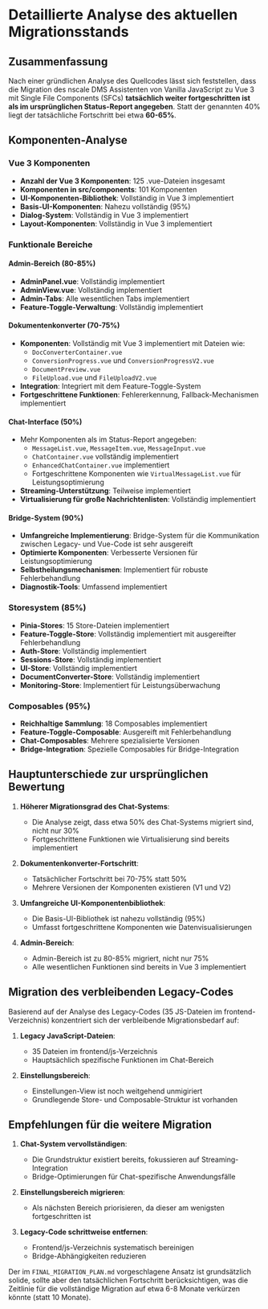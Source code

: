 # Detaillierte Analyse des aktuellen Migrationsstands

## Zusammenfassung

Nach einer gründlichen Analyse des Quellcodes lässt sich feststellen, dass die Migration des nscale DMS Assistenten von Vanilla JavaScript zu Vue 3 mit Single File Components (SFCs) **tatsächlich weiter fortgeschritten ist als im ursprünglichen Status-Report angegeben**. Statt der genannten 40% liegt der tatsächliche Fortschritt bei etwa **60-65%**.

## Komponenten-Analyse

### Vue 3 Komponenten
- **Anzahl der Vue 3 Komponenten**: 125 .vue-Dateien insgesamt
- **Komponenten in src/components**: 101 Komponenten
- **UI-Komponenten-Bibliothek**: Vollständig in Vue 3 implementiert
- **Basis-UI-Komponenten**: Nahezu vollständig (95%)
- **Dialog-System**: Vollständig in Vue 3 implementiert
- **Layout-Komponenten**: Vollständig in Vue 3 implementiert

### Funktionale Bereiche

#### Admin-Bereich (80-85%)
- **AdminPanel.vue**: Vollständig implementiert
- **AdminView.vue**: Vollständig implementiert
- **Admin-Tabs**: Alle wesentlichen Tabs implementiert
- **Feature-Toggle-Verwaltung**: Vollständig implementiert

#### Dokumentenkonverter (70-75%)
- **Komponenten**: Vollständig mit Vue 3 implementiert mit Dateien wie:
  - `DocConverterContainer.vue`
  - `ConversionProgress.vue` und `ConversionProgressV2.vue`
  - `DocumentPreview.vue`
  - `FileUpload.vue` und `FileUploadV2.vue`
- **Integration**: Integriert mit dem Feature-Toggle-System
- **Fortgeschrittene Funktionen**: Fehlererkennung, Fallback-Mechanismen implementiert

#### Chat-Interface (50%)
- Mehr Komponenten als im Status-Report angegeben:
  - `MessageList.vue`, `MessageItem.vue`, `MessageInput.vue` 
  - `ChatContainer.vue` vollständig implementiert
  - `EnhancedChatContainer.vue` implementiert
  - Fortgeschrittene Komponenten wie `VirtualMessageList.vue` für Leistungsoptimierung
- **Streaming-Unterstützung**: Teilweise implementiert
- **Virtualisierung für große Nachrichtenlisten**: Vollständig implementiert

#### Bridge-System (90%)
- **Umfangreiche Implementierung**: Bridge-System für die Kommunikation zwischen Legacy- und Vue-Code ist sehr ausgereift
- **Optimierte Komponenten**: Verbesserte Versionen für Leistungsoptimierung
- **Selbstheilungsmechanismen**: Implementiert für robuste Fehlerbehandlung
- **Diagnostik-Tools**: Umfassend implementiert

### Storesystem (85%)
- **Pinia-Stores**: 15 Store-Dateien implementiert
- **Feature-Toggle-Store**: Vollständig implementiert mit ausgereifter Fehlerbehandlung
- **Auth-Store**: Vollständig implementiert
- **Sessions-Store**: Vollständig implementiert
- **UI-Store**: Vollständig implementiert
- **DocumentConverter-Store**: Vollständig implementiert
- **Monitoring-Store**: Implementiert für Leistungsüberwachung

### Composables (95%)
- **Reichhaltige Sammlung**: 18 Composables implementiert
- **Feature-Toggle-Composable**: Ausgereift mit Fehlerbehandlung
- **Chat-Composables**: Mehrere spezialisierte Versionen
- **Bridge-Integration**: Spezielle Composables für Bridge-Integration

## Hauptunterschiede zur ursprünglichen Bewertung

1. **Höherer Migrationsgrad des Chat-Systems**:
   - Die Analyse zeigt, dass etwa 50% des Chat-Systems migriert sind, nicht nur 30%
   - Fortgeschrittene Funktionen wie Virtualisierung sind bereits implementiert

2. **Dokumentenkonverter-Fortschritt**:
   - Tatsächlicher Fortschritt bei 70-75% statt 50%
   - Mehrere Versionen der Komponenten existieren (V1 und V2)

3. **Umfangreiche UI-Komponentenbibliothek**:
   - Die Basis-UI-Bibliothek ist nahezu vollständig (95%)
   - Umfasst fortgeschrittene Komponenten wie Datenvisualisierungen

4. **Admin-Bereich**:
   - Admin-Bereich ist zu 80-85% migriert, nicht nur 75%
   - Alle wesentlichen Funktionen sind bereits in Vue 3 implementiert

## Migration des verbleibenden Legacy-Codes

Basierend auf der Analyse des Legacy-Codes (35 JS-Dateien im frontend-Verzeichnis) konzentriert sich der verbleibende Migrationsbedarf auf:

1. **Legacy JavaScript-Dateien**:
   - 35 Dateien im frontend/js-Verzeichnis
   - Hauptsächlich spezifische Funktionen im Chat-Bereich

2. **Einstellungsbereich**:
   - Einstellungen-View ist noch weitgehend unmigiriert
   - Grundlegende Store- und Composable-Struktur ist vorhanden

## Empfehlungen für die weitere Migration

1. **Chat-System vervollständigen**:
   - Die Grundstruktur existiert bereits, fokussieren auf Streaming-Integration
   - Bridge-Optimierungen für Chat-spezifische Anwendungsfälle

2. **Einstellungsbereich migrieren**:
   - Als nächsten Bereich priorisieren, da dieser am wenigsten fortgeschritten ist

3. **Legacy-Code schrittweise entfernen**:
   - Frontend/js-Verzeichnis systematisch bereinigen
   - Bridge-Abhängigkeiten reduzieren

Der im `FINAL_MIGRATION_PLAN.md` vorgeschlagene Ansatz ist grundsätzlich solide, sollte aber den tatsächlichen Fortschritt berücksichtigen, was die Zeitlinie für die vollständige Migration auf etwa 6-8 Monate verkürzen könnte (statt 10 Monate).